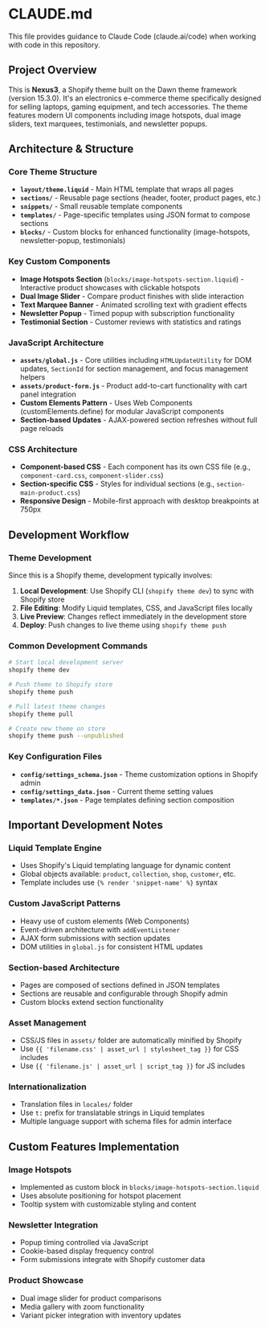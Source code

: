 # CLAUDE.md

This file provides guidance to Claude Code (claude.ai/code) when working with code in this repository.

## Project Overview

This is **Nexus3**, a Shopify theme built on the Dawn theme framework (version 15.3.0). It's an electronics e-commerce theme specifically designed for selling laptops, gaming equipment, and tech accessories. The theme features modern UI components including image hotspots, dual image sliders, text marquees, testimonials, and newsletter popups.

## Architecture & Structure

### Core Theme Structure
- **`layout/theme.liquid`** - Main HTML template that wraps all pages
- **`sections/`** - Reusable page sections (header, footer, product pages, etc.)
- **`snippets/`** - Small reusable template components
- **`templates/`** - Page-specific templates using JSON format to compose sections
- **`blocks/`** - Custom blocks for enhanced functionality (image-hotspots, newsletter-popup, testimonials)

### Key Custom Components
- **Image Hotspots Section** (`blocks/image-hotspots-section.liquid`) - Interactive product showcases with clickable hotspots
- **Dual Image Slider** - Compare product finishes with slide interaction
- **Text Marquee Banner** - Animated scrolling text with gradient effects
- **Newsletter Popup** - Timed popup with subscription functionality
- **Testimonial Section** - Customer reviews with statistics and ratings

### JavaScript Architecture
- **`assets/global.js`** - Core utilities including `HTMLUpdateUtility` for DOM updates, `SectionId` for section management, and focus management helpers
- **`assets/product-form.js`** - Product add-to-cart functionality with cart panel integration
- **Custom Elements Pattern** - Uses Web Components (customElements.define) for modular JavaScript components
- **Section-based Updates** - AJAX-powered section refreshes without full page reloads

### CSS Architecture
- **Component-based CSS** - Each component has its own CSS file (e.g., `component-card.css`, `component-slider.css`)
- **Section-specific CSS** - Styles for individual sections (e.g., `section-main-product.css`)
- **Responsive Design** - Mobile-first approach with desktop breakpoints at 750px

## Development Workflow

### Theme Development
Since this is a Shopify theme, development typically involves:
1. **Local Development**: Use Shopify CLI (`shopify theme dev`) to sync with Shopify store
2. **File Editing**: Modify Liquid templates, CSS, and JavaScript files locally
3. **Live Preview**: Changes reflect immediately in the development store
4. **Deploy**: Push changes to live theme using `shopify theme push`

### Common Development Commands
```bash
# Start local development server
shopify theme dev

# Push theme to Shopify store
shopify theme push

# Pull latest theme changes
shopify theme pull

# Create new theme on store
shopify theme push --unpublished
```

### Key Configuration Files
- **`config/settings_schema.json`** - Theme customization options in Shopify admin
- **`config/settings_data.json`** - Current theme setting values
- **`templates/*.json`** - Page templates defining section composition

## Important Development Notes

### Liquid Template Engine
- Uses Shopify's Liquid templating language for dynamic content
- Global objects available: `product`, `collection`, `shop`, `customer`, etc.
- Template includes use `{% render 'snippet-name' %}` syntax

### Custom JavaScript Patterns
- Heavy use of custom elements (Web Components)
- Event-driven architecture with `addEventListener`
- AJAX form submissions with section updates
- DOM utilities in `global.js` for consistent HTML updates

### Section-based Architecture
- Pages are composed of sections defined in JSON templates
- Sections are reusable and configurable through Shopify admin
- Custom blocks extend section functionality

### Asset Management
- CSS/JS files in `assets/` folder are automatically minified by Shopify
- Use `{{ 'filename.css' | asset_url | stylesheet_tag }}` for CSS includes
- Use `{{ 'filename.js' | asset_url | script_tag }}` for JS includes

### Internationalization
- Translation files in `locales/` folder
- Use `t:` prefix for translatable strings in Liquid templates
- Multiple language support with schema files for admin interface

## Custom Features Implementation

### Image Hotspots
- Implemented as custom block in `blocks/image-hotspots-section.liquid`
- Uses absolute positioning for hotspot placement
- Tooltip system with customizable styling and content

### Newsletter Integration
- Popup timing controlled via JavaScript
- Cookie-based display frequency control
- Form submissions integrate with Shopify customer data

### Product Showcase
- Dual image slider for product comparisons
- Media gallery with zoom functionality
- Variant picker integration with inventory updates